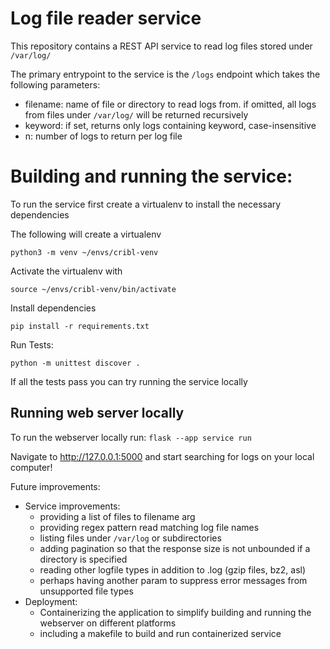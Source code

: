 # Log file reader service
This repository contains a REST API service to read log files stored under `/var/log/`

The primary entrypoint to the service is the `/logs` endpoint which takes the following parameters: 
- filename: name of file or directory to read logs from. if omitted, all logs from files under `/var/log/` will be returned recursively
- keyword: if set, returns only logs containing keyword, case-insensitive
- n: number of logs to return per log file

# Building and running the service:
To run the service first create a virtualenv to install the necessary dependencies

The following will create a virtualenv

```python3 -m venv ~/envs/cribl-venv```

Activate the virtualenv with 

`source ~/envs/cribl-venv/bin/activate`

Install dependencies

`pip install -r requirements.txt`


Run Tests:

```python -m unittest discover .```

If all the tests pass you can try running the service locally 

## Running web server locally

To run the webserver locally run: 
```flask --app service run```

Navigate to http://127.0.0.1:5000 and start searching for logs on your local computer!



Future improvements:
- Service improvements:
  - providing a list of files to filename arg
  - providing regex pattern read matching log file names
  - listing files under `/var/log` or subdirectories 
  - adding pagination so that the response size is not unbounded if a directory is specified
  - reading other logfile types in addition to .log (gzip files, bz2, asl)
  - perhaps having another param to suppress error messages from unsupported file types
- Deployment:
  - Containerizing the application to simplify building and running the webserver on different platforms
  - including a makefile to build and run containerized service
